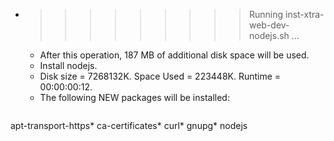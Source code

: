 * >>>>>>>>> Running inst-xtra-web-dev-nodejs.sh ...
  * After this operation, 187 MB of additional disk space will be used.
  * Install nodejs.
  * Disk size = 7268132K. Space Used = 223448K. Runtime = 00:00:00:12.
  * The following NEW packages will be installed:
  ```bash
apt-transport-https* ca-certificates* curl* gnupg* nodejs
  ```
